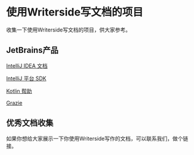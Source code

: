# 使用Writerside写文档的项目


收集一下使用Writerside写文档的项目，供大家参考。


## JetBrains产品


[IntelliJ IDEA 文档](https://www.jetbrains.com/help/idea/discover-intellij-idea.html)

[IntelliJ 平台 SDK](https://plugins.jetbrains.com/docs/intellij/welcome.html)

[Kotlin 帮助](https://kotlinlang.org/docs/home.html)

[Grazie](https://plugins.jetbrains.com/plugin/16136-grazie-professional/docs)



## 优秀文档收集


如果你想给大家展示一下你使用Writerside写作的文档，可以联系我们，做个链接。


